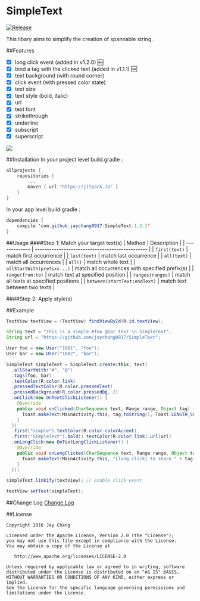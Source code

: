 # SimpleText

[![Release](https://jitpack.io/v/jaychang0917/SimpleText.svg)](https://jitpack.io/#jaychang0917/SimpleText)

This libary aims to simplify the creation of spannable string.

##Features
- [x] long click event (added in v1.2.0) 🆕
- [x] bind a tag with the clicked text (added in v1.1.1) 🆕
- [x] text background (with round corner)
- [x] click event (with pressed color state)
- [x] text size
- [x] text style (bold, italic)
- [x] url
- [x] text font
- [x] strikethrough
- [x] underline
- [x] subscript
- [x] superscript

![](https://github.com/jaychang0917/SimpleText/blob/master/SimpleText_v1_2_0.gif)

##Installation
In your project level build.gradle :

```java
allprojects {
    repositories {
        ...
        maven { url "https://jitpack.io" }
    }
}
```

In your app level build.gradle :

```java
dependencies {
    compile 'com.github.jaychang0917:SimpleText:1.2.1'
}
```

##Usage
####Step 1: Match your target text(s)
| Method                       | Description                                     |
| -------------                | ----------------------------------------------- |
| `first(text)`                | match first occurrence                          |
| `last(text)`                 | match last occurrence                           |
| `all(text)`                  | match all occurrences                           |
| `all()`                      | match whole text                                |
| `allStartWith(prefixs...)`   | match all occurrences with specified prefix(s)  |
| `range(from:to)`             | match text at specified position                |
| `ranges(ranges)`             | match all texts at specified positions          |
| `between(startText:endText)` | match text between two texts                    |

####Step 2: Apply style(s)

##Example
```java
TextView textView = (TextView) findViewById(R.id.textView);

String text = "This is a simple #foo @bar text \n SimpleText";
String url = "https://github.com/jaychang0917/SimpleText";

User foo = new User("1001", "foo");
User bar = new User("1002", "bar");

SimpleText simpleText = SimpleText.create(this, text)
  .allStartWith("#", "@")
  .tags(foo, bar)
  .textColor(R.color.link)
  .pressedTextColor(R.color.pressedText)
  .pressedBackground(R.color.pressedBg, 2)
  .onClick(new OnTextClickListener() {
    @Override
    public void onClicked(CharSequence text, Range range, Object tag) {
      Toast.makeText(MainActivity.this, tag.toString(), Toast.LENGTH_SHORT).show();
    }
  })
  .first("simple").textColor(R.color.colorAccent)
  .first("SimpleText").bold().textColor(R.color.link).url(url)
  .onLongClick(new OnTextLongClickListener() {
    @Override
    public void onLongClicked(CharSequence text, Range range, Object tag) {
      Toast.makeText(MainActivity.this, "[long click] to share " + tag.toString(), Toast.LENGTH_SHORT).show();
    }
  });

simpleText.linkify(textView); // enable click event

textView.setText(simpleText);
```

##Change Log
[Change Log](https://github.com/jaychang0917/SimpleText/blob/master/CHANGLOG.md)

##License
```
Copyright 2016 Jay Chang

Licensed under the Apache License, Version 2.0 (the "License");
you may not use this file except in compliance with the License.
You may obtain a copy of the License at

   http://www.apache.org/licenses/LICENSE-2.0

Unless required by applicable law or agreed to in writing, software
distributed under the License is distributed on an "AS IS" BASIS,
WITHOUT WARRANTIES OR CONDITIONS OF ANY KIND, either express or implied.
See the License for the specific language governing permissions and
limitations under the License.
```
